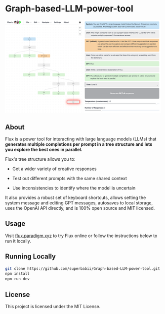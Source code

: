 # Graph-based-LLM-power-tool

![A screenshot of a Flux workspace.](/public/meta-full.png)

## About

Flux is a power tool for interacting with large language models (LLMs) that **generates multiple completions per prompt in a tree structure and lets you explore the best ones in parallel.** 

Flux's tree structure allows you to:

- Get a wider variety of creative responses

- Test out different prompts with the same shared context

- Use inconsistencies to identify where the model is uncertain 

It also provides a robust set of keyboard shortcuts, allows setting the system message and editing GPT messages, autosaves to local storage, uses the OpenAI API directly, and is 100% open source and MIT licensed.

## Usage

Visit [flux.paradigm.xyz](https://flux.paradigm.xyz) to try Flux online or follow the instructions below to run it locally.

## Running Locally

```sh
git clone https://github.com/superbabii/Graph-based-LLM-power-tool.git
npm install
npm run dev
```

## License
This project is licensed under the MIT License.
